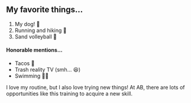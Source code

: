 ## My favorite things...
1. My dog! 🐶
2. Running and hiking 🏃
3. Sand volleyball 🏐


#### Honorable mentions...
- Tacos 🌮
- Trash reality TV (smh... 😆)
- Swimming 🏊‍♂️

I love my routine, but I also love trying new things! At AB, there are lots of opportunities like this training to acquire a new skill.
